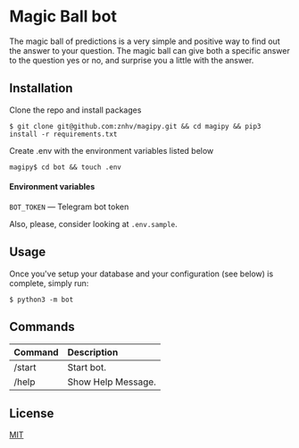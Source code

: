 # Magic Ball bot

The magic ball of predictions is a very simple and positive way to find out the answer to your question. The magic ball can give both a specific answer to the question yes or no, and surprise you a little with the answer.

  
## Installation

Clone the repo and install packages
```shell
$ git clone git@github.com:znhv/magipy.git && cd magipy && pip3 install -r requirements.txt
```

Create .env with the environment variables listed below
```shell
magipy$ cd bot && touch .env
```

#### Environment variables
`BOT_TOKEN` — Telegram bot token

Also, please, consider looking at `.env.sample`.

## Usage


Once you've setup your database and your configuration (see below) is complete, simply run:
```shell
$ python3 -m bot
```

## Commands
Command | Description
:--- | :---
/start | Start bot.
/help | Show Help Message.


## License
[MIT](https://choosealicense.com/licenses/mit/)